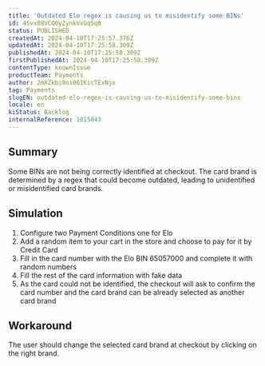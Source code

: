 ```yaml
---
title: 'Outdated Elo regex is causing us to misidentify some BINs'
id: 45vx88VCQ0yZynkVxGqSq8
status: PUBLISHED
createdAt: 2024-04-10T17:25:57.376Z
updatedAt: 2024-04-10T17:25:58.309Z
publishedAt: 2024-04-10T17:25:58.309Z
firstPublishedAt: 2024-04-10T17:25:58.309Z
contentType: knownIssue
productTeam: Payments
author: 2mXZkbi0oi061KicTExNjo
tag: Payments
slugEN: outdated-elo-regex-is-causing-us-to-misidentify-some-bins
locale: en
kiStatus: Backlog
internalReference: 1015043
---
```


## Summary


Some BINs are not being correctly identified at checkout. The card brand is determined by a regex that could become outdated, leading to unidentified or misidentified card brands.


##

## Simulation



1. Configure two Payment Conditions one for Elo
2. Add a random item to your cart in the store and choose to pay for it by Credit Card
3. Fill in the card number with the Elo BIN 65057000 and complete it with random numbers
4. Fill the rest of the card information with fake data
5. As the card could not be identified, the checkout will ask to confirm the card number and the card brand can be already selected as another card brand


##

## Workaround



The user should change the selected card brand at checkout by clicking on the right brand.




